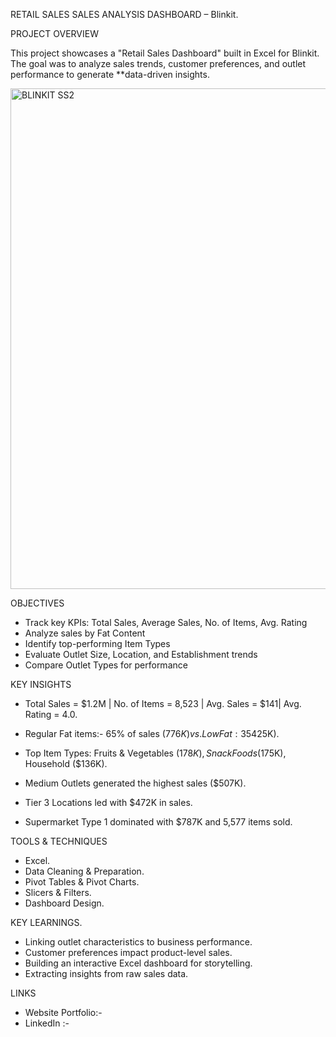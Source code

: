 RETAIL SALES SALES ANALYSIS DASHBOARD  – Blinkit.

PROJECT OVERVIEW 

This project showcases a "Retail Sales Dashboard" built in Excel for Blinkit.  
The goal was to analyze sales trends, customer preferences, and outlet performance to generate **data-driven insights.

<img width="1553" height="801" alt="BLINKIT SS2" src="https://github.com/user-attachments/assets/f330846c-0ade-463b-9bf0-8abb357b600a" />



 OBJECTIVES 
 
- Track key KPIs: Total Sales, Average Sales, No. of Items, Avg. Rating
- Analyze sales by Fat Content
- Identify top-performing Item Types
- Evaluate Outlet Size, Location, and Establishment trends
- Compare Outlet Types for performance

 KEY INSIGHTS 
 
- Total Sales = $1.2M | No. of Items = 8,523 | Avg. Sales = $141| Avg. Rating = 4.0.
  
- Regular Fat items:-  65% of sales ($776K) vs. Low Fat: 35% ($425K).
  
- Top Item Types: Fruits & Vegetables ($178K), Snack Foods ($175K), Household ($136K).
  
- Medium Outlets generated the highest sales ($507K).
  
- Tier 3 Locations led with $472K in sales.
  
- Supermarket Type 1 dominated with $787K and 5,577 items sold.

 TOOLS & TECHNIQUES 
 
- Excel.
- Data Cleaning & Preparation.
- Pivot Tables & Pivot Charts.
- Slicers & Filters.
- Dashboard Design.

KEY LEARNINGS. 

- Linking outlet characteristics to business performance.
- Customer preferences impact product-level sales.
- Building an interactive Excel dashboard for storytelling.
- Extracting insights from raw sales data.

LINKS 
- Website Portfolio:-
- LinkedIn :-
